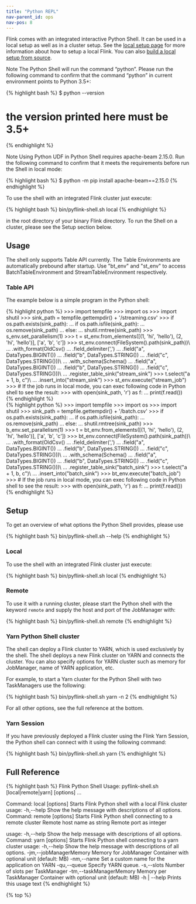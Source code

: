 ```yaml
---
title: "Python REPL"
nav-parent_id: ops
nav-pos: 8
---
```

<!--
Licensed to the Apache Software Foundation (ASF) under one
or more contributor license agreements.  See the NOTICE file
distributed with this work for additional information
regarding copyright ownership.  The ASF licenses this file
to you under the Apache License, Version 2.0 (the
"License"); you may not use this file except in compliance
with the License.  You may obtain a copy of the License at

  http://www.apache.org/licenses/LICENSE-2.0

Unless required by applicable law or agreed to in writing,
software distributed under the License is distributed on an
"AS IS" BASIS, WITHOUT WARRANTIES OR CONDITIONS OF ANY
KIND, either express or implied.  See the License for the
specific language governing permissions and limitations
under the License.
-->

Flink comes with an integrated interactive Python Shell.
It can be used in a local setup as well as in a cluster setup.
See the [local setup page](../getting-started/tutorials/local_setup.html) for more information about how to setup a local Flink.
You can also [build a local setup from source](../flinkDev/building.html).

<span class="label label-info">Note</span> The Python Shell will run the command “python”. Please run the following command to confirm that the command “python” in current environment points to Python 3.5+:

{% highlight bash %}
$ python --version
# the version printed here must be 3.5+
{% endhighlight %}

<span class="label label-info">Note</span> Using Python UDF in Python Shell requires apache-beam 2.15.0. Run the following command to confirm that it meets the requirements before run the Shell in local mode:

{% highlight bash %}
$ python -m pip install apache-beam==2.15.0
{% endhighlight %}

To use the shell with an integrated Flink cluster just execute:

{% highlight bash %}
bin/pyflink-shell.sh local
{% endhighlight %}

in the root directory of your binary Flink directory. To run the Shell on a
cluster, please see the Setup section below.

## Usage

The shell only supports Table API currently.
The Table Environments are automatically prebound after startup. 
Use "bt_env" and "st_env" to access BatchTableEnvironment and StreamTableEnvironment respectively.

### Table API

The example below is a simple program in the Python shell:
<div class="codetabs" markdown="1">
<div data-lang="stream" markdown="1">
{% highlight python %}
>>> import tempfile
>>> import os
>>> import shutil
>>> sink_path = tempfile.gettempdir() + '/streaming.csv'
>>> if os.path.exists(sink_path):
...     if os.path.isfile(sink_path):
...         os.remove(sink_path)
...     else:
...         shutil.rmtree(sink_path)
>>> s_env.set_parallelism(1)
>>> t = st_env.from_elements([(1, 'hi', 'hello'), (2, 'hi', 'hello')], ['a', 'b', 'c'])
>>> st_env.connect(FileSystem().path(sink_path))\
...     .with_format(OldCsv()
...         .field_delimiter(',')
...         .field("a", DataTypes.BIGINT())
...         .field("b", DataTypes.STRING())
...         .field("c", DataTypes.STRING()))\
...     .with_schema(Schema()
...         .field("a", DataTypes.BIGINT())
...         .field("b", DataTypes.STRING())
...         .field("c", DataTypes.STRING()))\
...     .register_table_sink("stream_sink")
>>> t.select("a + 1, b, c")\
...     .insert_into("stream_sink")
>>> st_env.execute("stream_job")
>>> # If the job runs in local mode, you can exec following code in Python shell to see the result:
>>> with open(sink_path, 'r') as f:
...     print(f.read())
{% endhighlight %}
</div>
<div data-lang="batch" markdown="1">
{% highlight python %}
>>> import tempfile
>>> import os
>>> import shutil
>>> sink_path = tempfile.gettempdir() + '/batch.csv'
>>> if os.path.exists(sink_path):
...     if os.path.isfile(sink_path):
...         os.remove(sink_path)
...     else:
...         shutil.rmtree(sink_path)
>>> b_env.set_parallelism(1)
>>> t = bt_env.from_elements([(1, 'hi', 'hello'), (2, 'hi', 'hello')], ['a', 'b', 'c'])
>>> bt_env.connect(FileSystem().path(sink_path))\
...     .with_format(OldCsv()
...         .field_delimiter(',')
...         .field("a", DataTypes.BIGINT())
...         .field("b", DataTypes.STRING())
...         .field("c", DataTypes.STRING()))\
...     .with_schema(Schema()
...         .field("a", DataTypes.BIGINT())
...         .field("b", DataTypes.STRING())
...         .field("c", DataTypes.STRING()))\
...     .register_table_sink("batch_sink")
>>> t.select("a + 1, b, c")\
...     .insert_into("batch_sink")
>>> bt_env.execute("batch_job")
>>> # If the job runs in local mode, you can exec following code in Python shell to see the result:
>>> with open(sink_path, 'r') as f:
...     print(f.read())
{% endhighlight %}
</div>
</div>

## Setup

To get an overview of what options the Python Shell provides, please use

{% highlight bash %}
bin/pyflink-shell.sh --help
{% endhighlight %}

### Local

To use the shell with an integrated Flink cluster just execute:

{% highlight bash %}
bin/pyflink-shell.sh local
{% endhighlight %}


### Remote

To use it with a running cluster, please start the Python shell with the keyword `remote`
and supply the host and port of the JobManager with:

{% highlight bash %}
bin/pyflink-shell.sh remote <hostname> <portnumber>
{% endhighlight %}

### Yarn Python Shell cluster

The shell can deploy a Flink cluster to YARN, which is used exclusively by the
shell.
The shell deploys a new Flink cluster on YARN and connects the
cluster. You can also specify options for YARN cluster such as memory for
JobManager, name of YARN application, etc.

For example, to start a Yarn cluster for the Python Shell with two TaskManagers
use the following:

{% highlight bash %}
 bin/pyflink-shell.sh yarn -n 2
{% endhighlight %}

For all other options, see the full reference at the bottom.


### Yarn Session

If you have previously deployed a Flink cluster using the Flink Yarn Session,
the Python shell can connect with it using the following command:

{% highlight bash %}
 bin/pyflink-shell.sh yarn
{% endhighlight %}


## Full Reference

{% highlight bash %}
Flink Python Shell
Usage: pyflink-shell.sh [local|remote|yarn] [options] <args>...

Command: local [options]
Starts Flink Python shell with a local Flink cluster
usage:
     -h,--help   Show the help message with descriptions of all options.
Command: remote [options] <host> <port>
Starts Flink Python shell connecting to a remote cluster
  <host>
        Remote host name as string
  <port>
        Remote port as integer

usage:
     -h,--help   Show the help message with descriptions of all options.
Command: yarn [options]
Starts Flink Python shell connecting to a yarn cluster
usage:
     -h,--help                       Show the help message with descriptions of
                                     all options.
     -jm,--jobManagerMemory <arg>    Memory for JobManager Container with
                                     optional unit (default: MB)
     -nm,--name <arg>                Set a custom name for the application on
                                     YARN
     -qu,--queue <arg>               Specify YARN queue.
     -s,--slots <arg>                Number of slots per TaskManager
     -tm,--taskManagerMemory <arg>   Memory per TaskManager Container with
                                     optional unit (default: MB)
-h | --help
      Prints this usage text
{% endhighlight %}

{% top %}
